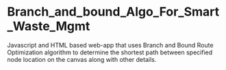 # Branch_and_bound_Algo_For_Smart_Waste_Mgmt
Javascript and HTML based web-app that uses Branch and Bound Route Optimization algorithm to determine the shortest path between specified node location on the canvas along with other details.

